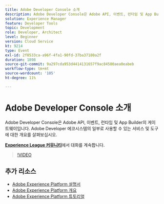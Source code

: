 ```yaml
---
title: Adobe Developer Console 소개
description: Adobe Developer Console은 Adobe API, 이벤트, 런타임 및 App Builder의 게이트웨이입니다. Adobe Developer 에코시스템의 일부로 사용할 수 있는 서비스 및 도구에 대한 개요를 살펴보십시오.
solution: Experience Manager
feature: Developer Tools
topic: Development
role: Developer, Architect
level: Beginner
version: Cloud Service
kt: 9214
type: Event
exl-id: 2f0533ca-a96f-4fa1-90fd-37ba37180a2f
duration: 1898
source-git-commit: 9a297cda953d4414131657f9ac84580aea0eabeb
workflow-type: tm+mt
source-wordcount: '105'
ht-degree: 11%

---
```


# Adobe Developer Console 소개

Adobe Developer Console은 Adobe API, 이벤트, 런타임 및 App Builder의 게이트웨이입니다. Adobe Developer 에코시스템의 일부로 사용할 수 있는 서비스 및 도구에 대한 개요를 살펴보십시오.

**[Experience League 커뮤니티](https://adobe.ly/2Y2DDld)**&#x200B;에서 대화를 계속합니다.

>[!VIDEO](https://video.tv.adobe.com/v/337771/?quality=12&learn=on&hidetitle=true)

## 추가 리소스

- [Adobe Experience Platform 설명서](https://experienceleague.adobe.com/docs/experience-platform.html)
- [Adobe Experience Platform 개요](https://experienceleague.adobe.com/docs/experience-platform/landing/home.html?lang=ko)
- [Adobe Experience Platform 튜토리얼](https://experienceleague.adobe.com/docs/platform-learn/tutorials/overview.html?lang=en)
